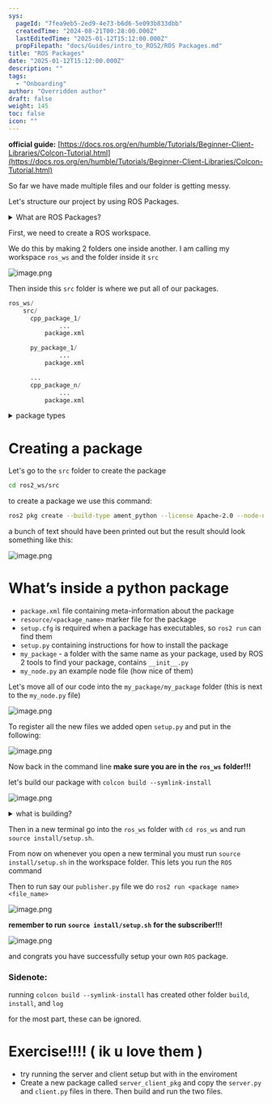 ```yaml
---
sys:
  pageId: "7fea9eb5-2ed9-4e73-b6d6-5e093b833dbb"
  createdTime: "2024-08-21T00:28:00.000Z"
  lastEditedTime: "2025-01-12T15:12:00.000Z"
  propFilepath: "docs/Guides/intro_to_ROS2/ROS Packages.md"
title: "ROS Packages"
date: "2025-01-12T15:12:00.000Z"
description: ""
tags:
  - "Onboarding"
author: "Overridden author"
draft: false
weight: 145
toc: false
icon: ""
---
```


**official guide:** [https://docs.ros.org/en/humble/Tutorials/Beginner-Client-Libraries/Colcon-Tutorial.html](https://docs.ros.org/en/humble/Tutorials/Beginner-Client-Libraries/Colcon-Tutorial.html)

So far we have made multiple files and our folder is getting messy.

Let's structure our project by using ROS Packages.

<details>

<summary>What are ROS Packages?</summary>

ROS Packages are, as the name implies, packages of code that are highly sharable between ROS developers.

They consist of a folder, `package.xml` file, and source code

```python
      cpp_package_1/
		      ... imagine much code files here ..
          package.xml
```

</details>

First, we need to create a ROS workspace.

We do this by making 2 folders one inside another. I am calling my workspace `ros_ws` and the folder inside it `src`

![image.png](https://prod-files-secure.s3.us-west-2.amazonaws.com/d518164a-d88e-44d1-a4ee-3adb3bd8bce0/70706947-fd18-4537-a67b-e12946812d31/image.png?X-Amz-Algorithm=AWS4-HMAC-SHA256&X-Amz-Content-Sha256=UNSIGNED-PAYLOAD&X-Amz-Credential=ASIAZI2LB466WYBUPQ5U%2F20250329%2Fus-west-2%2Fs3%2Faws4_request&X-Amz-Date=20250329T032131Z&X-Amz-Expires=3600&X-Amz-Security-Token=IQoJb3JpZ2luX2VjEAAaCXVzLXdlc3QtMiJHMEUCICJPQK9yEMjJOrdK93kkotuPEWsZ0LYVFYWA5EErQy9vAiEA5gn7EWCJE1jaRDgOOqQb97GulPaCMwm0TAAQcXu0Tccq%2FwMIaBAAGgw2Mzc0MjMxODM4MDUiDLfbI25yzla5T8%2BdSSrcA5sAtx3WAqDJtSQSF71MS59Eh5NiG7jkGBor%2Fv%2BHayrurUcmD9FGdRkSKT9oIHUc7WRUJzoZQYgxFLvyCYd0341QxcsJK2kFW%2F%2FARRPkjnSr7dGSi9rmqtdrVdWLiHNvEX2xu4icSMl80GqzOwRuIZGep4FnLp%2B5dxWoqVf30t%2Bo6Db2KLFa6Z2tm0zxsxrmevH5lDSVR7uV1oXdEb1jIxC7s2HRQ5Yd9y4IH4RSVisEI13f%2BPRkY5xy%2F6kl2lQ9UEWrEArAOp16kcX3RQ3%2FZcGixgma2cHy8uyBRsicJuxeUH9C%2BPQfJjpACZJJmsIJmQqVao%2F%2FAxmLCw2mrMMen2M%2FnB8pQz5hpx5aupyZ6mfxA41NFiGdFDgf9yY3A64EG89xMQs2LuI%2F6ltvHusys%2BkjwJtramnvlGPE0WnupU4U%2BXb7kTy%2FedXelXyZNLFC1P69SS5MF5K9TFR5z1C73Zj4g1HyHilGR4Caboq6yK2EYbmejRDa1wpOkHgusxPQJ%2FGwt12KOjyEmh3kCnHaCl1PP8ABE6oMKH8S3LbnJdT84mGZYm6owATJmkhQw2NwiPRawz2NVvThJb9jeDSfOubrXMlOiebkxkn1RfL70j%2BFLDdtG4F7YJFoWajhMPLenL8GOqUBVpUW1FUmoxxoCLzEphIDoLvay1lNzRhF%2B6Ek7vmK0cVhMUNd34eYcnWLS4Mnz9ok%2BEDMYm8AiXXc5QAeSATGU54kbM39OIVEFRtPbkg%2Fr7YVhAssxrkUQxB4%2F8JtnUukegIH8p0wOjx4LterERD%2BrOu1KLwLcW%2B7wkBGDi%2BLhAFQ5l8HsJGHMJVlFUd9Zbjb6rGZnYH8v8%2BtF4ArTbxLNloJT0Bn&X-Amz-Signature=a38e81bc632bfdbfcaee3192abe638357d956d3aa6ab0f7a6624539e42b52bf8&X-Amz-SignedHeaders=host&x-id=GetObject)

Then inside this `src` folder is where we put all of our packages.

```python
ros_ws/
    src/
      cpp_package_1/
		      ...
          package.xml

      py_package_1/
		      ...
          package.xml

      ...
      cpp_package_n/
		      ...
          package.xml

```

<details>

<summary>package types</summary>

packages can be either `C++` or python.

the intern file structure is different for each but for this guide we will stick to creating python packages

</details>

# Creating a package

Let's go to the `src` folder to create the package

```bash
cd ros2_ws/src
```

to create a package we use this command:

```bash
ros2 pkg create --build-type ament_python --license Apache-2.0 --node-name my_node my_package
```

a bunch of text should have been printed out but the result should look something like this:

![image.png](https://prod-files-secure.s3.us-west-2.amazonaws.com/d518164a-d88e-44d1-a4ee-3adb3bd8bce0/e6cf1e3f-8512-4a3e-b131-079f800bf3e8/image.png?X-Amz-Algorithm=AWS4-HMAC-SHA256&X-Amz-Content-Sha256=UNSIGNED-PAYLOAD&X-Amz-Credential=ASIAZI2LB466WYBUPQ5U%2F20250329%2Fus-west-2%2Fs3%2Faws4_request&X-Amz-Date=20250329T032131Z&X-Amz-Expires=3600&X-Amz-Security-Token=IQoJb3JpZ2luX2VjEAAaCXVzLXdlc3QtMiJHMEUCICJPQK9yEMjJOrdK93kkotuPEWsZ0LYVFYWA5EErQy9vAiEA5gn7EWCJE1jaRDgOOqQb97GulPaCMwm0TAAQcXu0Tccq%2FwMIaBAAGgw2Mzc0MjMxODM4MDUiDLfbI25yzla5T8%2BdSSrcA5sAtx3WAqDJtSQSF71MS59Eh5NiG7jkGBor%2Fv%2BHayrurUcmD9FGdRkSKT9oIHUc7WRUJzoZQYgxFLvyCYd0341QxcsJK2kFW%2F%2FARRPkjnSr7dGSi9rmqtdrVdWLiHNvEX2xu4icSMl80GqzOwRuIZGep4FnLp%2B5dxWoqVf30t%2Bo6Db2KLFa6Z2tm0zxsxrmevH5lDSVR7uV1oXdEb1jIxC7s2HRQ5Yd9y4IH4RSVisEI13f%2BPRkY5xy%2F6kl2lQ9UEWrEArAOp16kcX3RQ3%2FZcGixgma2cHy8uyBRsicJuxeUH9C%2BPQfJjpACZJJmsIJmQqVao%2F%2FAxmLCw2mrMMen2M%2FnB8pQz5hpx5aupyZ6mfxA41NFiGdFDgf9yY3A64EG89xMQs2LuI%2F6ltvHusys%2BkjwJtramnvlGPE0WnupU4U%2BXb7kTy%2FedXelXyZNLFC1P69SS5MF5K9TFR5z1C73Zj4g1HyHilGR4Caboq6yK2EYbmejRDa1wpOkHgusxPQJ%2FGwt12KOjyEmh3kCnHaCl1PP8ABE6oMKH8S3LbnJdT84mGZYm6owATJmkhQw2NwiPRawz2NVvThJb9jeDSfOubrXMlOiebkxkn1RfL70j%2BFLDdtG4F7YJFoWajhMPLenL8GOqUBVpUW1FUmoxxoCLzEphIDoLvay1lNzRhF%2B6Ek7vmK0cVhMUNd34eYcnWLS4Mnz9ok%2BEDMYm8AiXXc5QAeSATGU54kbM39OIVEFRtPbkg%2Fr7YVhAssxrkUQxB4%2F8JtnUukegIH8p0wOjx4LterERD%2BrOu1KLwLcW%2B7wkBGDi%2BLhAFQ5l8HsJGHMJVlFUd9Zbjb6rGZnYH8v8%2BtF4ArTbxLNloJT0Bn&X-Amz-Signature=2540d0fa06e4aa5ed71e8124ccda4a054b55433cfb014cbcbc94ceb45a7daca2&X-Amz-SignedHeaders=host&x-id=GetObject)

# What’s inside a python package

- `package.xml` file containing meta-information about the package
- `resource/<package_name>` marker file for the package
- `setup.cfg` is required when a package has executables, so `ros2 run` can find them
- `setup.py` containing instructions for how to install the package
- `my_package` - a folder with the same name as your package, used by ROS 2 tools to find your package, contains `__init__.py`
- `my_node.py` an example node file (how nice of them)

Let's move all of our code into the `my_package/my_package` folder (this is next to the `my_node.py` file)

![image.png](https://prod-files-secure.s3.us-west-2.amazonaws.com/d518164a-d88e-44d1-a4ee-3adb3bd8bce0/9ce58f11-0da9-4d3e-b86d-506a9685d378/image.png?X-Amz-Algorithm=AWS4-HMAC-SHA256&X-Amz-Content-Sha256=UNSIGNED-PAYLOAD&X-Amz-Credential=ASIAZI2LB466WYBUPQ5U%2F20250329%2Fus-west-2%2Fs3%2Faws4_request&X-Amz-Date=20250329T032131Z&X-Amz-Expires=3600&X-Amz-Security-Token=IQoJb3JpZ2luX2VjEAAaCXVzLXdlc3QtMiJHMEUCICJPQK9yEMjJOrdK93kkotuPEWsZ0LYVFYWA5EErQy9vAiEA5gn7EWCJE1jaRDgOOqQb97GulPaCMwm0TAAQcXu0Tccq%2FwMIaBAAGgw2Mzc0MjMxODM4MDUiDLfbI25yzla5T8%2BdSSrcA5sAtx3WAqDJtSQSF71MS59Eh5NiG7jkGBor%2Fv%2BHayrurUcmD9FGdRkSKT9oIHUc7WRUJzoZQYgxFLvyCYd0341QxcsJK2kFW%2F%2FARRPkjnSr7dGSi9rmqtdrVdWLiHNvEX2xu4icSMl80GqzOwRuIZGep4FnLp%2B5dxWoqVf30t%2Bo6Db2KLFa6Z2tm0zxsxrmevH5lDSVR7uV1oXdEb1jIxC7s2HRQ5Yd9y4IH4RSVisEI13f%2BPRkY5xy%2F6kl2lQ9UEWrEArAOp16kcX3RQ3%2FZcGixgma2cHy8uyBRsicJuxeUH9C%2BPQfJjpACZJJmsIJmQqVao%2F%2FAxmLCw2mrMMen2M%2FnB8pQz5hpx5aupyZ6mfxA41NFiGdFDgf9yY3A64EG89xMQs2LuI%2F6ltvHusys%2BkjwJtramnvlGPE0WnupU4U%2BXb7kTy%2FedXelXyZNLFC1P69SS5MF5K9TFR5z1C73Zj4g1HyHilGR4Caboq6yK2EYbmejRDa1wpOkHgusxPQJ%2FGwt12KOjyEmh3kCnHaCl1PP8ABE6oMKH8S3LbnJdT84mGZYm6owATJmkhQw2NwiPRawz2NVvThJb9jeDSfOubrXMlOiebkxkn1RfL70j%2BFLDdtG4F7YJFoWajhMPLenL8GOqUBVpUW1FUmoxxoCLzEphIDoLvay1lNzRhF%2B6Ek7vmK0cVhMUNd34eYcnWLS4Mnz9ok%2BEDMYm8AiXXc5QAeSATGU54kbM39OIVEFRtPbkg%2Fr7YVhAssxrkUQxB4%2F8JtnUukegIH8p0wOjx4LterERD%2BrOu1KLwLcW%2B7wkBGDi%2BLhAFQ5l8HsJGHMJVlFUd9Zbjb6rGZnYH8v8%2BtF4ArTbxLNloJT0Bn&X-Amz-Signature=7c4a37a6e341269a84d49541fa1914852320083f540891e3b9b712d01bed6a67&X-Amz-SignedHeaders=host&x-id=GetObject)

To register all the new files we added open `setup.py` and put in the following:

![image.png](https://prod-files-secure.s3.us-west-2.amazonaws.com/d518164a-d88e-44d1-a4ee-3adb3bd8bce0/1cd7c262-4cae-4496-9d75-c178537d24a2/image.png?X-Amz-Algorithm=AWS4-HMAC-SHA256&X-Amz-Content-Sha256=UNSIGNED-PAYLOAD&X-Amz-Credential=ASIAZI2LB466WYBUPQ5U%2F20250329%2Fus-west-2%2Fs3%2Faws4_request&X-Amz-Date=20250329T032131Z&X-Amz-Expires=3600&X-Amz-Security-Token=IQoJb3JpZ2luX2VjEAAaCXVzLXdlc3QtMiJHMEUCICJPQK9yEMjJOrdK93kkotuPEWsZ0LYVFYWA5EErQy9vAiEA5gn7EWCJE1jaRDgOOqQb97GulPaCMwm0TAAQcXu0Tccq%2FwMIaBAAGgw2Mzc0MjMxODM4MDUiDLfbI25yzla5T8%2BdSSrcA5sAtx3WAqDJtSQSF71MS59Eh5NiG7jkGBor%2Fv%2BHayrurUcmD9FGdRkSKT9oIHUc7WRUJzoZQYgxFLvyCYd0341QxcsJK2kFW%2F%2FARRPkjnSr7dGSi9rmqtdrVdWLiHNvEX2xu4icSMl80GqzOwRuIZGep4FnLp%2B5dxWoqVf30t%2Bo6Db2KLFa6Z2tm0zxsxrmevH5lDSVR7uV1oXdEb1jIxC7s2HRQ5Yd9y4IH4RSVisEI13f%2BPRkY5xy%2F6kl2lQ9UEWrEArAOp16kcX3RQ3%2FZcGixgma2cHy8uyBRsicJuxeUH9C%2BPQfJjpACZJJmsIJmQqVao%2F%2FAxmLCw2mrMMen2M%2FnB8pQz5hpx5aupyZ6mfxA41NFiGdFDgf9yY3A64EG89xMQs2LuI%2F6ltvHusys%2BkjwJtramnvlGPE0WnupU4U%2BXb7kTy%2FedXelXyZNLFC1P69SS5MF5K9TFR5z1C73Zj4g1HyHilGR4Caboq6yK2EYbmejRDa1wpOkHgusxPQJ%2FGwt12KOjyEmh3kCnHaCl1PP8ABE6oMKH8S3LbnJdT84mGZYm6owATJmkhQw2NwiPRawz2NVvThJb9jeDSfOubrXMlOiebkxkn1RfL70j%2BFLDdtG4F7YJFoWajhMPLenL8GOqUBVpUW1FUmoxxoCLzEphIDoLvay1lNzRhF%2B6Ek7vmK0cVhMUNd34eYcnWLS4Mnz9ok%2BEDMYm8AiXXc5QAeSATGU54kbM39OIVEFRtPbkg%2Fr7YVhAssxrkUQxB4%2F8JtnUukegIH8p0wOjx4LterERD%2BrOu1KLwLcW%2B7wkBGDi%2BLhAFQ5l8HsJGHMJVlFUd9Zbjb6rGZnYH8v8%2BtF4ArTbxLNloJT0Bn&X-Amz-Signature=cff2087072b2be49294596ff96a197d7b17e67ab9a5125030441f1cc4c689f8a&X-Amz-SignedHeaders=host&x-id=GetObject)

Now back in the command line **make sure you are in the** **`ros_ws`** **folder!!!**

let's build our package with `colcon build --symlink-install`

![image.png](https://prod-files-secure.s3.us-west-2.amazonaws.com/d518164a-d88e-44d1-a4ee-3adb3bd8bce0/2f2a0d27-b173-48fd-b189-5f5c0ce65619/image.png?X-Amz-Algorithm=AWS4-HMAC-SHA256&X-Amz-Content-Sha256=UNSIGNED-PAYLOAD&X-Amz-Credential=ASIAZI2LB466WYBUPQ5U%2F20250329%2Fus-west-2%2Fs3%2Faws4_request&X-Amz-Date=20250329T032131Z&X-Amz-Expires=3600&X-Amz-Security-Token=IQoJb3JpZ2luX2VjEAAaCXVzLXdlc3QtMiJHMEUCICJPQK9yEMjJOrdK93kkotuPEWsZ0LYVFYWA5EErQy9vAiEA5gn7EWCJE1jaRDgOOqQb97GulPaCMwm0TAAQcXu0Tccq%2FwMIaBAAGgw2Mzc0MjMxODM4MDUiDLfbI25yzla5T8%2BdSSrcA5sAtx3WAqDJtSQSF71MS59Eh5NiG7jkGBor%2Fv%2BHayrurUcmD9FGdRkSKT9oIHUc7WRUJzoZQYgxFLvyCYd0341QxcsJK2kFW%2F%2FARRPkjnSr7dGSi9rmqtdrVdWLiHNvEX2xu4icSMl80GqzOwRuIZGep4FnLp%2B5dxWoqVf30t%2Bo6Db2KLFa6Z2tm0zxsxrmevH5lDSVR7uV1oXdEb1jIxC7s2HRQ5Yd9y4IH4RSVisEI13f%2BPRkY5xy%2F6kl2lQ9UEWrEArAOp16kcX3RQ3%2FZcGixgma2cHy8uyBRsicJuxeUH9C%2BPQfJjpACZJJmsIJmQqVao%2F%2FAxmLCw2mrMMen2M%2FnB8pQz5hpx5aupyZ6mfxA41NFiGdFDgf9yY3A64EG89xMQs2LuI%2F6ltvHusys%2BkjwJtramnvlGPE0WnupU4U%2BXb7kTy%2FedXelXyZNLFC1P69SS5MF5K9TFR5z1C73Zj4g1HyHilGR4Caboq6yK2EYbmejRDa1wpOkHgusxPQJ%2FGwt12KOjyEmh3kCnHaCl1PP8ABE6oMKH8S3LbnJdT84mGZYm6owATJmkhQw2NwiPRawz2NVvThJb9jeDSfOubrXMlOiebkxkn1RfL70j%2BFLDdtG4F7YJFoWajhMPLenL8GOqUBVpUW1FUmoxxoCLzEphIDoLvay1lNzRhF%2B6Ek7vmK0cVhMUNd34eYcnWLS4Mnz9ok%2BEDMYm8AiXXc5QAeSATGU54kbM39OIVEFRtPbkg%2Fr7YVhAssxrkUQxB4%2F8JtnUukegIH8p0wOjx4LterERD%2BrOu1KLwLcW%2B7wkBGDi%2BLhAFQ5l8HsJGHMJVlFUd9Zbjb6rGZnYH8v8%2BtF4ArTbxLNloJT0Bn&X-Amz-Signature=c8a5be56ca09c00aef6b7b0936d46093a8d3f4255acf6844763c9852e6bcfcc2&X-Amz-SignedHeaders=host&x-id=GetObject)

<details>

<summary>what is building?</summary>

if you are a CS major at Rose-Hulman you will learn the answer to this in CSSE132

but TLDR; is it combines all the code files into one program that can be run easily 

</details>

Then in a new terminal go into the `ros_ws` folder with `cd ros_ws` and run `source install/setup.sh`. 

From now on whenever you open a new terminal you must run `source install/setup.sh` in the workspace folder. This lets you run the `ROS` command

Then to run say our `publisher.py` file we do `ros2 run <package name> <file_name>`

![image.png](https://prod-files-secure.s3.us-west-2.amazonaws.com/d518164a-d88e-44d1-a4ee-3adb3bd8bce0/4f4b1219-3a44-4632-aa0a-ce3471699f59/image.png?X-Amz-Algorithm=AWS4-HMAC-SHA256&X-Amz-Content-Sha256=UNSIGNED-PAYLOAD&X-Amz-Credential=ASIAZI2LB466WYBUPQ5U%2F20250329%2Fus-west-2%2Fs3%2Faws4_request&X-Amz-Date=20250329T032131Z&X-Amz-Expires=3600&X-Amz-Security-Token=IQoJb3JpZ2luX2VjEAAaCXVzLXdlc3QtMiJHMEUCICJPQK9yEMjJOrdK93kkotuPEWsZ0LYVFYWA5EErQy9vAiEA5gn7EWCJE1jaRDgOOqQb97GulPaCMwm0TAAQcXu0Tccq%2FwMIaBAAGgw2Mzc0MjMxODM4MDUiDLfbI25yzla5T8%2BdSSrcA5sAtx3WAqDJtSQSF71MS59Eh5NiG7jkGBor%2Fv%2BHayrurUcmD9FGdRkSKT9oIHUc7WRUJzoZQYgxFLvyCYd0341QxcsJK2kFW%2F%2FARRPkjnSr7dGSi9rmqtdrVdWLiHNvEX2xu4icSMl80GqzOwRuIZGep4FnLp%2B5dxWoqVf30t%2Bo6Db2KLFa6Z2tm0zxsxrmevH5lDSVR7uV1oXdEb1jIxC7s2HRQ5Yd9y4IH4RSVisEI13f%2BPRkY5xy%2F6kl2lQ9UEWrEArAOp16kcX3RQ3%2FZcGixgma2cHy8uyBRsicJuxeUH9C%2BPQfJjpACZJJmsIJmQqVao%2F%2FAxmLCw2mrMMen2M%2FnB8pQz5hpx5aupyZ6mfxA41NFiGdFDgf9yY3A64EG89xMQs2LuI%2F6ltvHusys%2BkjwJtramnvlGPE0WnupU4U%2BXb7kTy%2FedXelXyZNLFC1P69SS5MF5K9TFR5z1C73Zj4g1HyHilGR4Caboq6yK2EYbmejRDa1wpOkHgusxPQJ%2FGwt12KOjyEmh3kCnHaCl1PP8ABE6oMKH8S3LbnJdT84mGZYm6owATJmkhQw2NwiPRawz2NVvThJb9jeDSfOubrXMlOiebkxkn1RfL70j%2BFLDdtG4F7YJFoWajhMPLenL8GOqUBVpUW1FUmoxxoCLzEphIDoLvay1lNzRhF%2B6Ek7vmK0cVhMUNd34eYcnWLS4Mnz9ok%2BEDMYm8AiXXc5QAeSATGU54kbM39OIVEFRtPbkg%2Fr7YVhAssxrkUQxB4%2F8JtnUukegIH8p0wOjx4LterERD%2BrOu1KLwLcW%2B7wkBGDi%2BLhAFQ5l8HsJGHMJVlFUd9Zbjb6rGZnYH8v8%2BtF4ArTbxLNloJT0Bn&X-Amz-Signature=1a2bb3a3b8f5b981d7b0e3868955727a27a8bf0144b6f900405fd5907b1fa177&X-Amz-SignedHeaders=host&x-id=GetObject)

**remember to run** **`source install/setup.sh`** **for the subscriber!!!**

![image.png](https://prod-files-secure.s3.us-west-2.amazonaws.com/d518164a-d88e-44d1-a4ee-3adb3bd8bce0/02121119-dad4-49ec-8356-c956108b4243/image.png?X-Amz-Algorithm=AWS4-HMAC-SHA256&X-Amz-Content-Sha256=UNSIGNED-PAYLOAD&X-Amz-Credential=ASIAZI2LB466WYBUPQ5U%2F20250329%2Fus-west-2%2Fs3%2Faws4_request&X-Amz-Date=20250329T032131Z&X-Amz-Expires=3600&X-Amz-Security-Token=IQoJb3JpZ2luX2VjEAAaCXVzLXdlc3QtMiJHMEUCICJPQK9yEMjJOrdK93kkotuPEWsZ0LYVFYWA5EErQy9vAiEA5gn7EWCJE1jaRDgOOqQb97GulPaCMwm0TAAQcXu0Tccq%2FwMIaBAAGgw2Mzc0MjMxODM4MDUiDLfbI25yzla5T8%2BdSSrcA5sAtx3WAqDJtSQSF71MS59Eh5NiG7jkGBor%2Fv%2BHayrurUcmD9FGdRkSKT9oIHUc7WRUJzoZQYgxFLvyCYd0341QxcsJK2kFW%2F%2FARRPkjnSr7dGSi9rmqtdrVdWLiHNvEX2xu4icSMl80GqzOwRuIZGep4FnLp%2B5dxWoqVf30t%2Bo6Db2KLFa6Z2tm0zxsxrmevH5lDSVR7uV1oXdEb1jIxC7s2HRQ5Yd9y4IH4RSVisEI13f%2BPRkY5xy%2F6kl2lQ9UEWrEArAOp16kcX3RQ3%2FZcGixgma2cHy8uyBRsicJuxeUH9C%2BPQfJjpACZJJmsIJmQqVao%2F%2FAxmLCw2mrMMen2M%2FnB8pQz5hpx5aupyZ6mfxA41NFiGdFDgf9yY3A64EG89xMQs2LuI%2F6ltvHusys%2BkjwJtramnvlGPE0WnupU4U%2BXb7kTy%2FedXelXyZNLFC1P69SS5MF5K9TFR5z1C73Zj4g1HyHilGR4Caboq6yK2EYbmejRDa1wpOkHgusxPQJ%2FGwt12KOjyEmh3kCnHaCl1PP8ABE6oMKH8S3LbnJdT84mGZYm6owATJmkhQw2NwiPRawz2NVvThJb9jeDSfOubrXMlOiebkxkn1RfL70j%2BFLDdtG4F7YJFoWajhMPLenL8GOqUBVpUW1FUmoxxoCLzEphIDoLvay1lNzRhF%2B6Ek7vmK0cVhMUNd34eYcnWLS4Mnz9ok%2BEDMYm8AiXXc5QAeSATGU54kbM39OIVEFRtPbkg%2Fr7YVhAssxrkUQxB4%2F8JtnUukegIH8p0wOjx4LterERD%2BrOu1KLwLcW%2B7wkBGDi%2BLhAFQ5l8HsJGHMJVlFUd9Zbjb6rGZnYH8v8%2BtF4ArTbxLNloJT0Bn&X-Amz-Signature=4c5523f40f91e1cc555c7153ec9134a8729520549294115d001ded062bb6e684&X-Amz-SignedHeaders=host&x-id=GetObject)

and congrats you have successfully setup your own `ROS` package.

### Sidenote:

running `colcon build --symlink-install` has created other folder `build`, `install`, and `log`

for the most part, these can be ignored.

# Exercise!!!! ( ik u love them )

- try running the server and client setup but with in the enviroment
- Create a new package called `server_client_pkg` and copy the `server.py` and `client.py` files in there. Then build and run the two files.
